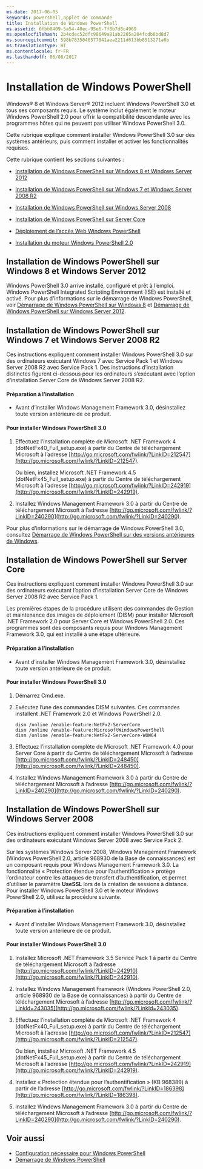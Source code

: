 ```yaml
---
ms.date: 2017-06-05
keywords: powershell,applet de commande
title: Installation de Windows PowerShell
ms.assetid: 6fbb0409-5a54-48ec-95e6-7f8b7d8c4969
ms.openlocfilehash: 2b4cdec52dfc98649a81ab2265a204fcdb0bd8d7
ms.sourcegitcommit: 598b7835046577841aea2211d613bb8513271a8b
ms.translationtype: HT
ms.contentlocale: fr-FR
ms.lasthandoff: 06/08/2017
---
```

# <a name="installing-windows-powershell"></a>Installation de Windows PowerShell
Windows® 8 et Windows Server® 2012 incluent Windows PowerShell 3.0 et tous ses composants requis. Le système inclut également le moteur Windows PowerShell 2.0 pour offrir la compatibilité descendante avec les programmes hôtes qui ne peuvent pas utiliser Windows PowerShell 3.0.

Cette rubrique explique comment installer Windows PowerShell 3.0 sur des systèmes antérieurs, puis comment installer et activer les fonctionnalités requises.

Cette rubrique contient les sections suivantes :

-   [Installation de Windows PowerShell sur Windows 8 et Windows Server 2012](Installing-Windows-PowerShell.md#BKMK_InstallingOnWindows8andWindowsServer2012)

-   [Installation de Windows PowerShell sur Windows 7 et Windows Server 2008 R2](Installing-Windows-PowerShell.md#BKMK_InstallingOnWindows7andWindowsServer2008R2)

-   [Installation de Windows PowerShell sur Windows Server 2008](Installing-Windows-PowerShell.md#BKMK_InstallingOnWindowsServer2008LH)

-   [Installation de Windows PowerShell sur Server Core](Installing-Windows-PowerShell.md#BKMK_InstallingOnServerCore)

-   [Déploiement de l’accès Web Windows PowerShell](https://technet.microsoft.com/en-us/library/639d0eff-98a3-4124-b52c-26921ebd98b0)

-   [Installation du moteur Windows PowerShell 2.0](Installing-the-Windows-PowerShell-2.0-Engine.md)

## <a name="BKMK_InstallingOnWindows8andWindowsServer2012"></a>Installation de Windows PowerShell sur Windows 8 et Windows Server 2012
Windows PowerShell 3.0 arrive installé, configuré et prêt à l’emploi. Windows PowerShell Integrated Scripting Environment (ISE) est installé et activé. Pour plus d’informations sur le démarrage de Windows PowerShell, voir [Démarrage de Windows PowerShell sur Windows 8](https://technet.microsoft.com/en-us/library/d7be1668-8617-4890-ad90-dd9765fbd2c3) et [Démarrage de Windows PowerShell sur Windows Server 2012](https://technet.microsoft.com/library/hh831491.aspx#BKMK_powershell).

## <a name="BKMK_InstallingOnWindows7andWindowsServer2008R2"></a>Installation de Windows PowerShell sur Windows 7 et Windows Server 2008 R2
Ces instructions expliquent comment installer Windows PowerShell 3.0 sur des ordinateurs exécutant Windows 7 avec Service Pack 1 et Windows Server 2008 R2 avec Service Pack 1. Des instructions d’installation distinctes figurent ci-dessous pour les ordinateurs s’exécutant avec l’option d’installation Server Core de Windows Server 2008 R2.

#### <a name="getting-ready-to-install"></a>Préparation à l’installation

-   Avant d’installer Windows Management Framework 3.0, désinstallez toute version antérieure de ce produit.

#### <a name="to-install-windows-powershell-30"></a>Pour installer Windows PowerShell 3.0

1.  Effectuez l’installation complète de Microsoft .NET Framework 4 (dotNetFx40_Full_setup.exe) à partir du Centre de téléchargement Microsoft à l’adresse [http://go.microsoft.com/fwlink/?LinkID=212547](http://go.microsoft.com/fwlink/?LinkID=212547).

    Ou bien, installez Microsoft .NET Framework 4.5 (dotNetFx45_Full_setup.exe) à partir du Centre de téléchargement Microsoft à l’adresse [http://go.microsoft.com/fwlink/?LinkID=242919](http://go.microsoft.com/fwlink/?LinkID=242919).

2.  Installez Windows Management Framework 3.0 à partir du Centre de téléchargement Microsoft à l’adresse [http://go.microsoft.com/fwlink/?LinkID=240290](http://go.microsoft.com/fwlink/?LinkID=240290).

Pour plus d’informations sur le démarrage de Windows PowerShell 3.0, consultez [Démarrage de Windows PowerShell sur des versions antérieures de Windows](Starting-Windows-PowerShell-on-Earlier-Versions-of-Windows.md).

## <a name="BKMK_InstallingOnServerCore"></a>Installation de Windows PowerShell sur Server Core
Ces instructions expliquent comment installer Windows PowerShell 3.0 sur des ordinateurs exécutant l’option d’installation Server Core de Windows Server 2008 R2 avec Service Pack 1.

Les premières étapes de la procédure utilisent des commandes de Gestion et maintenance des images de déploiement (DISM) pour installer Microsoft .NET Framework 2.0 pour Server Core et Windows PowerShell 2.0. Ces programmes sont des composants requis pour Windows Management Framework 3.0, qui est installé à une étape ultérieure.

#### <a name="getting-ready-to-install"></a>Préparation à l’installation

-   Avant d’installer Windows Management Framework 3.0, désinstallez toute version antérieure de ce produit.

#### <a name="to-install-windows-powershell-30"></a>Pour installer Windows PowerShell 3.0

1.  Démarrez Cmd.exe.

2.  Exécutez l’une des commandes DISM suivantes. Ces commandes installent .NET Framework 2.0 et Windows PowerShell 2.0.

    ```
    dism /online /enable-feature:NetFx2-ServerCore
    dism /online /enable-feature:MicrosoftWindowsPowerShell
    dism /online /enable-feature:NetFx2-ServerCore-WOW64
    ```

3.  Effectuez l’installation complète de Microsoft .NET Framework 4.0 pour Server Core à partir du Centre de téléchargement Microsoft à l’adresse [http://go.microsoft.com/fwlink/?LinkID=248450](http://go.microsoft.com/fwlink/?LinkID=248450).

4.  Installez Windows Management Framework 3.0 à partir du Centre de téléchargement Microsoft à l’adresse [http://go.microsoft.com/fwlink/?LinkID=240290](http://go.microsoft.com/fwlink/?LinkID=240290).

## <a name="BKMK_InstallingOnWindowsServer2008LH"></a>Installation de Windows PowerShell sur Windows Server 2008
Ces instructions expliquent comment installer Windows PowerShell 3.0 sur des ordinateurs exécutant Windows Server 2008 avec Service Pack 2.

Sur les systèmes Windows Server 2008, Windows Management Framework (Windows PowerShell 2.0, article 968930 de la Base de connaissances) est un composant requis pour Windows Management Framework 3.0. La fonctionnalité « Protection étendue pour l’authentification » protège l’ordinateur contre les attaques de transfert d’authentification, et permet d’utiliser le paramètre **UseSSL** lors de la création de sessions à distance. Pour installer Windows PowerShell 3.0 et le moteur Windows PowerShell 2.0, utilisez la procédure suivante.

#### <a name="getting-ready-to-install"></a>Préparation à l’installation

-   Avant d’installer Windows Management Framework 3.0, désinstallez toute version antérieure de ce produit.

#### <a name="to-install-windows-powershell-30"></a>Pour installer Windows PowerShell 3.0

1.  Installez Microsoft .NET Framework 3.5 Service Pack 1 à partir du Centre de téléchargement Microsoft à l’adresse [http://go.microsoft.com/fwlink/?LinkID=242910](http://go.microsoft.com/fwlink/?LinkID=242910).

2.  Installez Windows Management Framework (Windows PowerShell 2.0, article 968930 de la Base de connaissances) à partir du Centre de téléchargement Microsoft à l’adresse [http://go.microsoft.com/fwlink/?LinkId=243035](http://go.microsoft.com/fwlink/?LinkId=243035).

3.  Effectuez l’installation complète de Microsoft .NET Framework 4 (dotNetFx40_Full_setup.exe) à partir du Centre de téléchargement Microsoft à l’adresse [http://go.microsoft.com/fwlink/?LinkID=212547](http://go.microsoft.com/fwlink/?LinkID=212547).

    Ou bien, installez Microsoft .NET Framework 4.5 (dotNetFx45_Full_setup.exe) à partir du Centre de téléchargement Microsoft à l’adresse [http://go.microsoft.com/fwlink/?LinkID=242919](http://go.microsoft.com/fwlink/?LinkID=242919).

4.  Installez « Protection étendue pour l’authentification » (KB 968389) à partir de l’adresse [http://go.microsoft.com/fwlink/?LinkID=186398](http://go.microsoft.com/fwlink/?LinkID=186398).

5.  Installez Windows Management Framework 3.0 à partir du Centre de téléchargement Microsoft à l’adresse [http://go.microsoft.com/fwlink/?LinkID=240290](http://go.microsoft.com/fwlink/?LinkID=240290).

## <a name="see-also"></a>Voir aussi
- [Configuration nécessaire pour Windows PowerShell](Windows-PowerShell-System-Requirements.md)
- [Démarrage de Windows PowerShell](https://technet.microsoft.com/en-us/library/8ec8c2d7-8e7c-4722-a3d2-498fe5739a8e)

